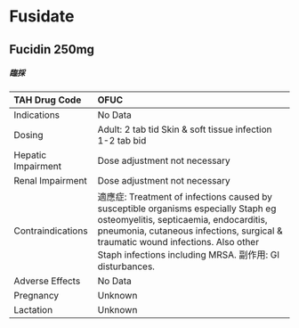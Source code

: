 # Fusidate

## Fucidin 250mg

##### 臨採

| TAH Drug Code      | OFUC                                                                                                                                                                                                                                                                       |
|:-------------------|:---------------------------------------------------------------------------------------------------------------------------------------------------------------------------------------------------------------------------------------------------------------------------|
| Indications        | No Data                                                                                                                                                                                                                                                                    |
| Dosing             | Adult: 2 tab tid Skin & soft tissue infection 1-2 tab bid                                                                                                                                                                                                                  |
| Hepatic Impairment | Dose adjustment not necessary                                                                                                                                                                                                                                              |
| Renal Impairment   | Dose adjustment not necessary                                                                                                                                                                                                                                              |
| Contraindications  | 適應症: Treatment of infections caused by susceptible organisms especially Staph eg osteomyelitis, septicaemia, endocarditis, pneumonia, cutaneous infections, surgical & traumatic wound infections. Also other Staph infections including MRSA. 副作用: GI disturbances. |
| Adverse Effects    | No Data                                                                                                                                                                                                                                                                    |
| Pregnancy          | Unknown                                                                                                                                                                                                                                                                    |
| Lactation          | Unknown                                                                                                                                                                                                                                                                    |

